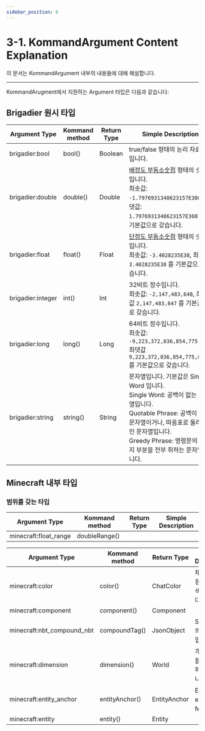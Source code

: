 ```yaml
---
sidebar_position: 6
---
```


# 3-1. KommandArgument Content Explanation

이 문서는 KommandArgument 내부의 내용들에 대해 해설합니다.

---

KommandArugment에서 지원하는 Argument 타입은 다음과 같습니다:

<!-- Reference: https://minecraft.fandom.com/wiki/Argument_types -->

## Brigadier 원시 타입

| Argument Type     | Kommand method | Return Type | Simple Description                                           |
| ----------------- | -------------- | ----------- | ------------------------------------------------------------ |
| brigadier:bool    | bool()         | Boolean     | true/false 형태의 논리 자료형입니다.                         |
| brigadier:double  | double()       | Double      | [배정도 부동소숫점](https://en.wikipedia.org/wiki/Double_precision_floating-point_format) 형태의 숫자입니다.<br />최솟값: `-1.7976931348623157E308`, 최댓값: `1.7976931348623157E308` 를 기본값으로 갖습니다. |
| brigadier:float   | float()        | Float       | [단정도 부동소숫점](https://en.wikipedia.org/wiki/Single_precision_floating-point_format) 형태의 숫자입니다.<br />최솟값: `-3.4028235E38`, 최댓값: `3.4028235E38` 를 기본값으로 갖습니다. |
| brigadier:integer | int()          | Int         | 32비트 정수입니다.<br />최솟값: `-2,147,483,648`, 최댓값 `2,147,483,647` 를 기본값으로 갖습니다. |
| brigadier:long    | long()         | Long        | 64비트 정수입니다.<br />최솟값: `-9,223,372,036,854,775,808`, 최댓값 `9,223,372,036,854,775,807` 를 기본값으로 갖습니다. |
| brigadier:string  | string()       | String      | 문자열입니다. 기본값은 Single Word 입니다.<br />Single Word: 공백이 없는 문자열입니다.<br />Quotable Phrase: 공백이 없는 문자열이거나, 따옴표로 둘러싸인 문자열입니다.<br />Greedy Phrase: 명령문의 나머지 부분을 전부 취하는 문자열입니다. |

## Minecraft 내부 타입 

### 범위를 갖는 타입


| Argument Type              | Kommand method | Return Type  | Simple Description             |
| -------------------------- | -------------- | ------------ | ------------------------------ |
| minecraft:float_range | doubleRange() | 

| Argument Type              | Kommand method | Return Type  | Simple Description             |
| -------------------------- | -------------- | ------------ | ------------------------------ |
| minecraft:color            | color()        | ChatColor    | 채팅에서 지원하는 모든 색상 값입니다. |
| minecraft:component        | component()    | Component    | <!-- TODO: 이거어케함--> |
| minecraft:nbt_compound_nbt | compoundTag()  | JsonObject   | SNBT 포멧의 복합 NBT입니다.    |
| minecraft:dimension        | dimension()    | World        | 개채, 청크 및 블록을 포함하는 월드입니다. |
| minecraft:entity_anchor    | entityAnchor() | EntityAnchor | Entity의 eyes 혹은 feet입니다. |
| minecraft:entity           | entity()       | Entity       |                                |
